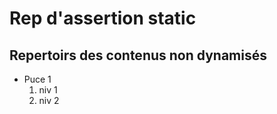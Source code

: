 # Rep d'assertion static

## Repertoirs des contenus non dynamisés

- Puce 1
    1) niv 1
    2) niv 2
